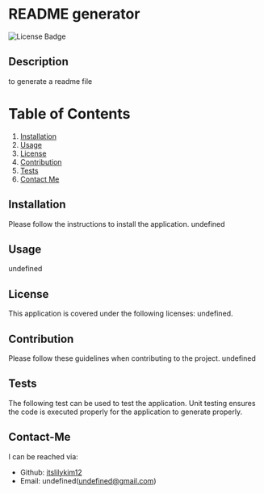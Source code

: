  # README generator 

<img src="https://img.shields.io/badge/License-MIT-yellow.svg" alt="License Badge"/>

## Description
to generate a readme file 
  
  # Table of Contents
  1. [Installation](#Installation)
  2. [Usage](#Usage)
  3. [License](#License)
  4. [Contribution](#Contribution)
  5. [Tests](#Tests)
  6. [Contact Me](#Contact-Me)



## Installation
Please follow the instructions to install the application. 
undefined

## Usage
undefined

## License
This application is covered under the following licenses: undefined.

## Contribution
Please follow these guidelines when contributing to the project. 
undefined

## Tests
The following test can be used to test the application. 
Unit testing ensures the code is executed properly for the application to generate properly.

## Contact-Me
I can be reached via: 
- Github: [itslilykim12](http://github.com/itslilykim12)
- Email: undefined(undefined@gmail.com)

